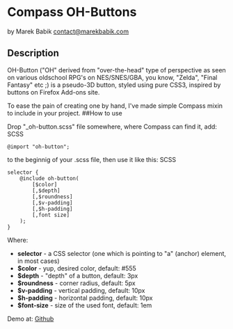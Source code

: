 # Compass OH-Buttons

by Marek Babik <contact@marekbabik.com>

## Description

OH-Button ("OH" derived from "over-the-head" type of perspective as seen on various oldschool RPG's on NES/SNES/GBA, you know, "Zelda", "Final Fantasy" etc ;) is a pseudo-3D button, styled using pure CSS3, inspired by buttons on Firefox Add-ons site.

To ease the pain of creating one by hand, I've made simple Compass mixin to include in your project.
##How to use

Drop "_oh-button.scss" file somewhere, where Compass can find it, add:
SCSS

    @import "oh-button";

to the beginnig of your .scss file, then use it like this:
SCSS

    selector {
        @include oh-button(
            [$color]
            [,$depth]
            [,$roundness]
            [,$v-padding]
            [,$h-padding]
            [,font size]
        );
    }
	

Where:

* **selector** - a CSS selector (one which is pointing to "a" (anchor) element, in most cases)
* **$color** - yup, desired color, default: #555
* **$depth** - "depth" of a button, default: 3px
* **$roundness** - corner radius, default: 5px
* **$v-padding** - vertical padding, default: 10px
* **$h-padding** - horizontal padding, default: 10px
* **$font-size** - size of the used font, default: 1em

Demo at: [Github](http://mrkbbk.github.com/compass-oh-button/)
